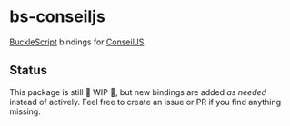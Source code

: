 # bs-conseiljs

[BuckleScript](https://github.com/bloomberg/bucklescript) bindings for [ConseilJS](https://github.com/Cryptonomic/ConseilJS).

## Status

This package is still 🚧 WIP 🚧, but new bindings are added *as needed* instead of actively. Feel free to create an issue or PR if you find anything missing.

